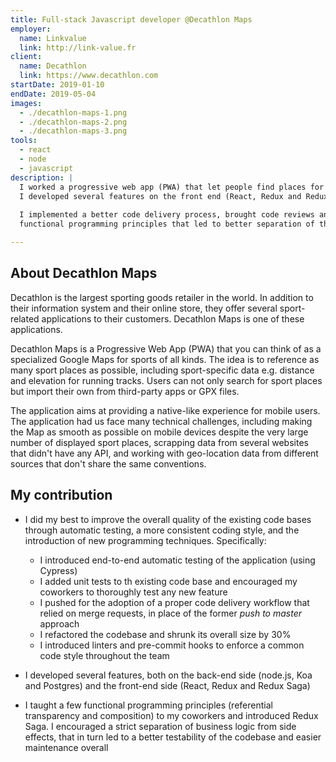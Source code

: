 ```yaml
---
title: Full-stack Javascript developer @Decathlon Maps
employer:
  name: Linkvalue
  link: http://link-value.fr
client:
  name: Decathlon
  link: https://www.decathlon.com
startDate: 2019-01-10
endDate: 2019-05-04
images:
  - ./decathlon-maps-1.png
  - ./decathlon-maps-2.png
  - ./decathlon-maps-3.png
tools:
  - react
  - node
  - javascript
description: |
  I worked a progressive web app (PWA) that let people find places for sport practice.
  I developed several features on the front end (React, Redux and Redux Saga) and on the back end as well (Koa and Postgres).
  
  I implemented a better code delivery process, brought code reviews and end-to-end automatic tests to the project, and introduced my peers to
  functional programming principles that led to better separation of the business logic and greater maintainability of the product.

---
```


## About Decathlon Maps

Decathlon is the largest sporting goods retailer in the world. In addition to their information system and their online store,
they offer several sport-related applications to their customers. Decathlon Maps is one of these applications.

Decathlon Maps is a Progressive Web App (PWA) that you can think of as a specialized Google Maps for sports of all kinds. 
The idea is to reference as many sport places as possible, including sport-specific data e.g. distance and elevation for
running tracks. Users can not only search for sport places but import their own from third-party apps or GPX files.

The application aims at providing a native-like experience for mobile users. The application had us face many technical
challenges, including making the Map as smooth as possible on mobile devices despite the very large number of displayed sport places,
scrapping data from several websites that didn't have any API, and working with geo-location data from different sources that
don't share the same conventions.

## My contribution

- I did my best to improve the overall quality of the existing code bases through automatic testing, a more consistent coding style,
and the introduction of new programming techniques. Specifically:
    - I introduced end-to-end automatic testing of the application (using Cypress)
    - I added unit tests to th existing code base and encouraged my coworkers to thoroughly test any new feature
    - I pushed for the adoption of a proper code delivery workflow that relied on merge requests, in place of the former *push to master* approach
    - I refactored the codebase and shrunk its overall size by 30%
    - I introduced linters and pre-commit hooks to enforce a common code style throughout the team

- I developed several features, both on the back-end side (node.js, Koa and Postgres) and the front-end side (React, Redux
and Redux Saga)

- I taught a few functional programming principles (referential transparency and composition) to my coworkers and introduced Redux Saga. 
I encouraged a strict separation of business logic from side effects, that in turn led to a better testability of the codebase and easier maintenance overall